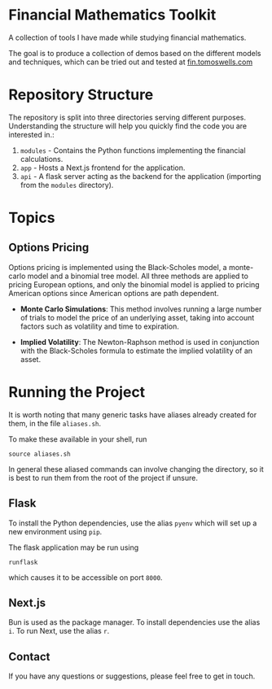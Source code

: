 # Financial Mathematics Toolkit

A collection of tools I have made while studying financial mathematics.

The goal is to produce a collection of demos based on the different models and techniques, which can be tried out and tested at [fin.tomoswells.com](https://fin.tomoswells.com)

# Repository Structure

The repository is split into three directories serving different purposes. Understanding the structure will help you quickly find the code you are interested in.:

1. `modules` - Contains the Python functions implementing the financial calculations.
1. `app` - Hosts a Next.js frontend for the application.
2. `api` - A flask server acting as the backend for the application (importing from the `modules` directory).

# Topics

## Options Pricing

Options pricing is implemented using the Black-Scholes model, a monte-carlo model and a binomial tree model. All three methods are applied to pricing European options, and only the binomial model is applied to pricing American options since American options are path dependent.

- **Monte Carlo Simulations**: This method involves running a large number of trials to model the price of an underlying asset, taking into account factors such as volatility and time to expiration. 

- **Implied Volatility**: The Newton-Raphson method is used in conjunction with the Black-Scholes formula to estimate the implied volatility of an asset.

# Running the Project

It is worth noting that many generic tasks have aliases already created for them, in the file `aliases.sh`. 

To make these available in your shell, run
```
source aliases.sh
```

In general these aliased commands can involve changing the directory, so it is best to run them from the root of the project if unsure.

## Flask

To install the Python dependencies, use the alias
```pyenv```
which will set up a new environment using `pip`.

The flask application may be run using
```
runflask
```
which causes it to be accessible on port `8000`.

## Next.js

Bun is used as the package manager. To install dependencies use the alias `i`. To run Next, use the alias `r`.





## Contact
If you have any questions or suggestions, please feel free to get in touch.